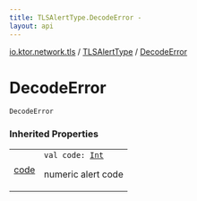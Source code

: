 ```yaml
---
title: TLSAlertType.DecodeError - 
layout: api
---
```


<div class='api-docs-breadcrumbs'><a href="../index.html">io.ktor.network.tls</a> / <a href="index.html">TLSAlertType</a> / <a href="./-decode-error.html">DecodeError</a></div>

# DecodeError

<div class="signature"><code><span class="identifier">DecodeError</span></code></div>

### Inherited Properties

<table class="api-docs-table">
<tbody>
<tr>
<td markdown="1">

<a href="code.html">code</a>


</td>
<td markdown="1">
<div class="signature"><code><span class="keyword">val </span><span class="identifier">code</span><span class="symbol">: </span><a href="https://kotlinlang.org/api/latest/jvm/stdlib/kotlin/-int/index.html"><span class="identifier">Int</span></a></code></div>

numeric alert code


</td>
</tr>
</tbody>
</table>
